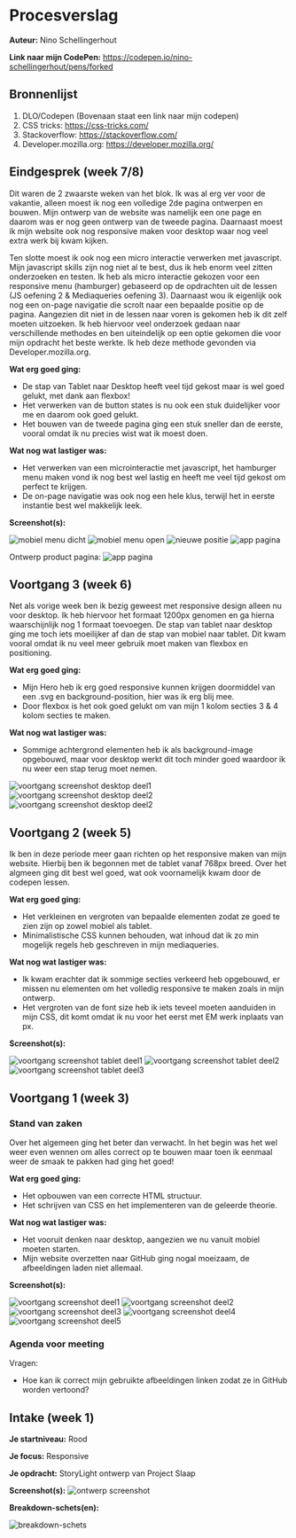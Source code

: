 # Procesverslag
**Auteur:** Nino Schellingerhout

**Link naar mijn CodePen:** https://codepen.io/nino-schellingerhout/pens/forked


## Bronnenlijst
1. DLO/Codepen (Bovenaan staat een link naar mijn codepen)
2. CSS tricks: https://css-tricks.com/
3. Stackoverflow: https://stackoverflow.com/
4. Developer.mozilla.org: https://developer.mozilla.org/



## Eindgesprek (week 7/8)

Dit waren de 2 zwaarste weken van het blok. Ik was al erg ver voor de vakantie, alleen moest ik nog een volledige 2de pagina ontwerpen en bouwen.
Mijn ontwerp van de website was namelijk een one page en daarom was er nog geen ontwerp van de tweede pagina. Daarnaast moest ik mijn website ook nog responsive maken voor desktop waar nog veel extra werk bij kwam kijken.

Ten slotte moest ik ook nog een micro interactie verwerken met javascript. Mijn javascript skills zijn nog niet al te best, dus ik heb enorm veel zitten onderzoeken en testen. Ik heb als micro interactie gekozen voor een responsive menu (hamburger) gebaseerd op de opdrachten uit de lessen (JS oefening 2 & Mediaqueries oefening 3). Daarnaast wou ik eigenlijk ook nog een on-page navigatie die scrolt naar een bepaalde positie op de pagina. Aangezien dit niet in de lessen naar voren is gekomen heb ik dit zelf moeten uitzoeken. Ik heb hiervoor veel onderzoek gedaan naar verschillende methodes en ben uiteindelijk op een optie gekomen die voor mijn opdracht het beste werkte. Ik heb deze methode gevonden via Developer.mozilla.org.

**Wat erg goed ging:**
- De stap van Tablet naar Desktop heeft veel tijd gekost maar is wel goed gelukt, met dank aan flexbox!
- Het verwerken van de button states is nu ook een stuk duidelijker voor me en daarom ook goed gelukt.
- Het bouwen van de tweede pagina ging een stuk sneller dan de eerste, vooral omdat ik nu precies wist wat ik moest doen.

**Wat nog wat lastiger was:**
- Het verwerken van een microinteractie met javascript, het hamburger menu maken vond ik nog best wel lastig en heeft me veel tijd gekost om perfect te krijgen.
- De on-page navigatie was ook nog een hele klus, terwijl het in eerste instantie best wel makkelijk leek.


**Screenshot(s):**

![mobiel menu dicht](images/voortgang-screen-1.png)
![mobiel menu open](images/voortgang-screen-2.png)
![nieuwe positie](images/voortgang-screen-3.png)
![app pagina](images/voortgang-screen-4.png)

Ontwerp product pagina:
![app pagina](images/storylight-productpagina.png)



## Voortgang 3 (week 6)

Net als vorige week ben ik bezig geweest met responsive design alleen nu voor desktop. Ik heb hiervoor het formaat 1200px genomen en ga hierna waarschijnlijk nog 1 formaat toevoegen. De stap van tablet naar desktop ging me toch iets moeilijker af dan de stap van mobiel naar tablet.
Dit kwam vooral omdat ik nu veel meer gebruik moet maken van flexbox en positioning.

**Wat erg goed ging:**
- Mijn Hero heb ik erg goed responsive kunnen krijgen doormiddel van een .svg en background-position, hier was ik erg blij mee.
- Door flexbox is het ook goed gelukt om van mijn 1 kolom secties 3 & 4 kolom secties te maken.

**Wat nog wat lastiger was:**
- Sommige achtergrond elementen heb ik als background-image opgebouwd, maar voor desktop werkt dit toch minder goed waardoor ik nu weer een stap terug moet nemen.

![voortgang screenshot desktop deel1](images/desktop-screen1.png)
![voortgang screenshot desktop deel2](images/desktop-screen2.png)
![voortgang screenshot desktop deel2](images/desktop-screen3.png)


## Voortgang 2 (week 5)

Ik ben in deze periode meer gaan richten op het responsive maken van mijn website. Hierbij ben ik begonnen met de tablet vanaf 768px breed.
Over het algmeen ging dit best wel goed, wat ook voornamelijk kwam door de codepen lessen.

**Wat erg goed ging:**
- Het verkleinen en vergroten van bepaalde elementen zodat ze goed te zien zijn op zowel mobiel als tablet.
- Minimalistische CSS kunnen behouden, wat inhoud dat ik zo min mogelijk regels heb geschreven in mijn mediaqueries.

**Wat nog wat lastiger was:**
- Ik kwam erachter dat ik sommige secties verkeerd heb opgebouwd, er missen nu elementen om het volledig responsive te maken zoals in mijn ontwerp.
- Het vergroten van de font size heb ik iets teveel moeten aanduiden in mijn CSS, dit komt omdat ik nu voor het eerst met EM werk inplaats van px.

**Screenshot(s):**

![voortgang screenshot tablet deel1](images/tablet-screen1.png)
![voortgang screenshot tablet deel2](images/tablet-screen2.png)
![voortgang screenshot tablet deel3](images/tablet-screen3.png)

## Voortgang 1 (week 3)

### Stand van zaken

Over het algemeen ging het beter dan verwacht. In het begin was het wel weer even wennen om alles correct op te bouwen maar toen ik eenmaal weer de smaak te pakken had ging het goed!

**Wat erg goed ging:**
- Het opbouwen van een correcte HTML structuur.
- Het schrijven van CSS en het implementeren van de geleerde theorie.

**Wat nog wat lastiger was:**
- Het vooruit denken naar desktop, aangezien we nu vanuit mobiel moeten starten.
- Mijn website overzetten naar GitHub ging nogal moeizaam, de afbeeldingen laden niet allemaal.

**Screenshot(s):**

![voortgang screenshot deel1](images/voortgang_screen1.png)
![voortgang screenshot deel2](images/voortgang_screen2.png)
![voortgang screenshot deel3](images/voortgang_screen3.png)
![voortgang screenshot deel4](images/voortgang_screen4.png)
![voortgang screenshot deel5](images/voortgang_screen5.png)

### Agenda voor meeting

Vragen:
- Hoe kan ik correct mijn gebruikte afbeeldingen linken zodat ze in GitHub worden vertoond?


## Intake (week 1)

**Je startniveau:** Rood

**Je focus:** Responsive

**Je opdracht:** StoryLight ontwerp van Project Slaap

**Screenshot(s):**
![ontwerp screenshot](images/StoryLight_Website.png)


**Breakdown-schets(en):**

![breakdown-schets](images/breakdown-schets.jpg)
